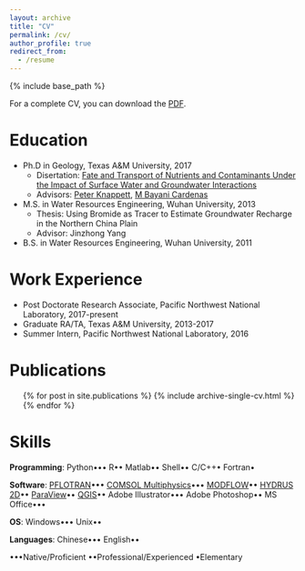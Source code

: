 ```yaml
---
layout: archive
title: "CV"
permalink: /cv/
author_profile: true
redirect_from:
  - /resume
---
```


{% include base_path %}

For a complete CV, you can download the [PDF](../cv/pshuai-cv.pdf).

Education
======
* Ph.D in Geology, Texas A&M University, 2017
  * Disertation: [Fate and Transport of Nutrients and Contaminants Under the Impact of Surface Water and Groundwater Interactions](https://oaktrust.library.tamu.edu/handle/1969.1/165937)
  * Advisors: [Peter Knappett](https://geoweb.tamu.edu/people/faculty/knappettpeter.html), [M Bayani Cardenas](https://www.jsg.utexas.edu/researcher/bayani_cardenas/)
* M.S. in Water Resources Engineering, Wuhan University, 2013
  * Thesis: Using Bromide as Tracer to Estimate Groundwater Recharge in the Northern China Plain
  * Advisor: Jinzhong Yang
* B.S. in Water Resources Engineering, Wuhan University, 2011

Work Experience
======
* Post Doctorate Research Associate, Pacific Northwest National Laboratory, 2017-present
* Graduate RA/TA, Texas A&M University, 2013-2017
* Summer Intern, Pacific Northwest National Laboratory, 2016
  
Publications
======
  <ul>{% for post in site.publications %}
    {% include archive-single-cv.html %}
  {% endfor %}</ul>

Skills
======
**Programming**:  Python••• R••  Matlab•• Shell•• C/C++• Fortran•

**Software**: [PFLOTRAN](https://www.pflotran.org/)••• [COMSOL Multiphysics](https://www.comsol.com/)••• [MODFLOW](https://water.usgs.gov/ogw/modflow/)•• [HYDRUS 2D](https://www.pc-progress.com/en/Default.aspx?hydrus-3d)•• [ParaView](https://www.paraview.org/)•• [QGIS](https://www.qgis.org/en/site/)•• Adobe Illustrator••• Adobe Photoshop•• MS Office••• 

**OS**: Windows••• Unix••

**Languages**: Chinese••• English••

•••Native/Proficient ••Professional/Experienced •Elementary
